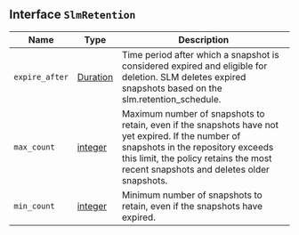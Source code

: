 ## Interface `SlmRetention`

| Name | Type | Description |
| - | - | - |
| `expire_after` | [Duration](./Duration.md) | Time period after which a snapshot is considered expired and eligible for deletion. SLM deletes expired snapshots based on the slm.retention_schedule. |
| `max_count` | [integer](./integer.md) | Maximum number of snapshots to retain, even if the snapshots have not yet expired. If the number of snapshots in the repository exceeds this limit, the policy retains the most recent snapshots and deletes older snapshots. |
| `min_count` | [integer](./integer.md) | Minimum number of snapshots to retain, even if the snapshots have expired. |
